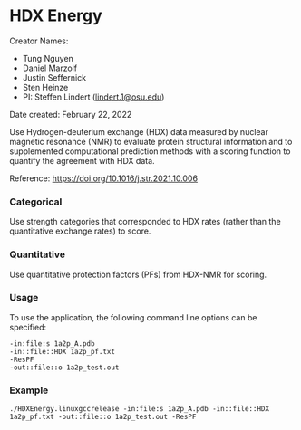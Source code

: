 # HDX Energy

Creator Names:
* Tung Nguyen
* Daniel Marzolf
* Justin Seffernick
* Sten Heinze
* PI: Steffen Lindert (lindert.1@osu.edu)

Date created: February 22, 2022

Use Hydrogen-deuterium exchange (HDX) data measured by nuclear magnetic resonance (NMR) to evaluate protein structural information and to supplemented computational prediction methods with a scoring function to quantify the agreement with HDX data.

Reference: https://doi.org/10.1016/j.str.2021.10.006

### Categorical

Use strength categories that corresponded to HDX rates (rather than the quantitative exchange rates) to score.

### Quantitative

Use quantitative protection factors (PFs) from HDX-NMR for scoring.

### Usage

To use the application, the following command line options can be specified: 

```
-in:file:s 1a2p_A.pdb
-in::file::HDX 1a2p_pf.txt
-ResPF
-out::file::o 1a2p_test.out

```

### Example

```
./HDXEnergy.linuxgccrelease -in:file:s 1a2p_A.pdb -in::file::HDX 1a2p_pf.txt -out::file::o 1a2p_test.out -ResPF           
```

